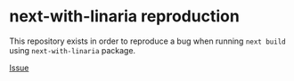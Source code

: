 # next-with-linaria reproduction

This repository exists in order to reproduce a bug when running `next build` using `next-with-linaria` package.

[Issue](https://github.com/dlehmhus/next-with-linaria/issues/17)